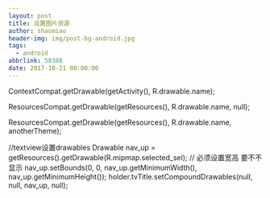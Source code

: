 ```yaml
---
layout: post
title: 设置图片资源
author: shaomiao
header-img: img/post-bg-android.jpg
tags:
  - android
abbrlink: 58388
date: 2017-10-21 00:00:00
---
```

ContextCompat.getDrawable(getActivity(), R.drawable.name);

ResourcesCompat.getDrawable(getResources(), R.drawable.name, null);

ResourcesCompat.getDrawable(getResources(), R.drawable.name, anotherTheme);

//textview设置drawables
Drawable nav_up = getResources().getDrawable(R.mipmap.selected_sel);
// 必须设置宽高 要不不显示
                nav_up.setBounds(0, 0, nav_up.getMinimumWidth(), nav_up.getMinimumHeight());
                holder.tvTitle.setCompoundDrawables(null, null, nav_up, null);
